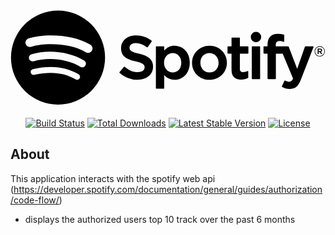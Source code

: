 <p align="center"><a href="https://spotify.com" target="_blank">
<svg viewBox="0 0 63 20" xmlns="http://www.w3.org/2000/svg" preserveAspectRatio="xMidYMin meet"><g fill-rule="evenodd" class="svelte-1gcdbl9"><path d="M61.842 9.506a1.02 1.02 0 0 1-1.023-1.024c0-.562.453-1.03 1.029-1.03a1.02 1.02 0 0 1 1.023 1.024 1.03 1.03 0 0 1-1.029 1.03m.006-1.952a.915.915 0 0 0-.922.928c0 .51.394.921.916.921a.916.916 0 0 0 .922-.927.908.908 0 0 0-.916-.922m.226 1.027l.29.406h-.244l-.26-.372h-.225v.372h-.204V7.912h.48c.249 0 .413.128.413.343 0 .176-.102.284-.25.326m-.172-.485h-.267v.34h.267c.133 0 .212-.065.212-.17 0-.11-.08-.17-.212-.17m-12.804-3.52a1.043 1.043 0 1 0-.001 2.086 1.043 1.043 0 0 0 0-2.087m.72 2.89h-1.454a.107.107 0 0 0-.106.107v6.346c0 .06.047.107.106.107h1.455a.107.107 0 0 0 .107-.107V7.572a.107.107 0 0 0-.107-.107m3.233.006v-.2c0-.592.227-.856.736-.856.303 0 .546.06.82.152a.106.106 0 0 0 .14-.102V5.24a.107.107 0 0 0-.076-.102 3.993 3.993 0 0 0-1.21-.174c-1.343 0-2.053.757-2.053 2.188v.308h-.699a.107.107 0 0 0-.107.106v1.257c0 .059.048.107.107.107h.699v4.99c0 .058.047.106.106.106h1.455a.107.107 0 0 0 .106-.107v-4.99h1.358l2.081 4.99c-.236.523-.468.628-.785.628-.257 0-.527-.077-.803-.228a.109.109 0 0 0-.084-.008.106.106 0 0 0-.063.058l-.493 1.081a.106.106 0 0 0 .045.138c.515.279.98.398 1.554.398 1.074 0 1.668-.5 2.191-1.847L60.6 7.617a.106.106 0 0 0-.099-.146h-1.514a.107.107 0 0 0-.1.072l-1.552 4.431-1.7-4.434a.106.106 0 0 0-.099-.069h-2.485m-5.577-.006h-1.6V5.828a.106.106 0 0 0-.107-.106h-1.455a.107.107 0 0 0-.106.106v1.637h-.7a.106.106 0 0 0-.106.107v1.25c0 .059.048.107.106.107h.7v3.234c0 1.308.65 1.97 1.934 1.97.522 0 .954-.107 1.362-.338a.106.106 0 0 0 .054-.093v-1.19a.106.106 0 0 0-.154-.096c-.28.141-.551.206-.854.206-.467 0-.675-.211-.675-.686V8.929h1.6a.106.106 0 0 0 .107-.107v-1.25a.106.106 0 0 0-.106-.107m-7.671-.133c-1.96 0-3.497 1.51-3.497 3.437 0 1.907 1.526 3.4 3.473 3.4 1.967 0 3.508-1.504 3.508-3.424 0-1.914-1.53-3.413-3.484-3.413m0 5.362c-1.043 0-1.83-.838-1.83-1.95 0-1.115.76-1.924 1.806-1.924 1.05 0 1.84.838 1.84 1.95 0 1.115-.763 1.924-1.816 1.924m-7.014-5.362c-.82 0-1.492.323-2.046.984v-.744a.107.107 0 0 0-.106-.107h-1.455a.107.107 0 0 0-.106.107v8.27c0 .058.048.106.106.106h1.455a.107.107 0 0 0 .106-.106v-2.61c.555.621 1.227.925 2.046.925 1.522 0 3.063-1.172 3.063-3.412s-1.54-3.413-3.063-3.413m1.372 3.413c0 1.14-.703 1.937-1.709 1.937-.995 0-1.745-.833-1.745-1.937s.75-1.937 1.745-1.937c.99 0 1.71.814 1.71 1.937m-8.437-1.81c-1.624-.388-1.913-.66-1.913-1.231 0-.54.508-.903 1.264-.903.732 0 1.459.275 2.22.843a.107.107 0 0 0 .15-.023l.794-1.119a.107.107 0 0 0-.02-.144c-.906-.728-1.927-1.081-3.12-1.081-1.755 0-2.98 1.052-2.98 2.559 0 1.615 1.057 2.187 2.884 2.628 1.554.358 1.817.658 1.817 1.195 0 .594-.53.963-1.385.963-.948 0-1.721-.32-2.587-1.068a.11.11 0 0 0-.078-.026.105.105 0 0 0-.073.038l-.89 1.058a.105.105 0 0 0 .011.148 5.303 5.303 0 0 0 3.581 1.373c1.89 0 3.112-1.033 3.112-2.631 0-1.351-.807-2.098-2.787-2.58M9.507.305a9.41 9.41 0 1 0 0 18.82 9.41 9.41 0 0 0 0-18.82m4.316 13.572a.586.586 0 0 1-.807.195c-2.21-1.35-4.99-1.655-8.266-.907a.586.586 0 1 1-.261-1.143c3.584-.82 6.659-.467 9.139 1.049.276.169.363.53.195.806m1.15-2.562a.734.734 0 0 1-1.008.242c-2.529-1.555-6.385-2.005-9.377-1.097a.735.735 0 0 1-.426-1.404c3.418-1.037 7.666-.534 10.57 1.25a.734.734 0 0 1 .242 1.01m.1-2.669C12.04 6.846 7.036 6.68 4.141 7.56a.88.88 0 1 1-.511-1.684c3.323-1.01 8.849-.814 12.34 1.258a.88.88 0 0 1-.898 1.514"></path></g></svg>
</a></p>

<p align="center">
<a href="https://travis-ci.org/laravel/framework"><img src="https://travis-ci.org/laravel/framework.svg" alt="Build Status"></a>
<a href="https://packagist.org/packages/laravel/framework"><img src="https://img.shields.io/packagist/dt/laravel/framework" alt="Total Downloads"></a>
<a href="https://packagist.org/packages/laravel/framework"><img src="https://img.shields.io/packagist/v/laravel/framework" alt="Latest Stable Version"></a>
<a href="https://packagist.org/packages/laravel/framework"><img src="https://img.shields.io/packagist/l/laravel/framework" alt="License"></a>
</p>

## About 

This application interacts with the spotify web api (https://developer.spotify.com/documentation/general/guides/authorization/code-flow/)

- displays the authorized users top 10 track over the past 6 months


